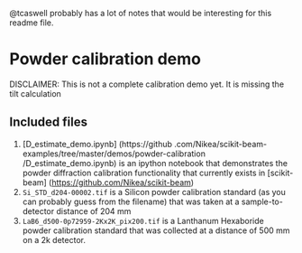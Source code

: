 @tcaswell probably has a lot of notes that would be interesting for this 
readme file.

Powder calibration demo
=======================
DISCLAIMER:  This is not a complete calibration demo yet. It is missing the 
tilt calculation

Included files
--------------
1. [D_estimate_demo.ipynb] (https://github
   .com/Nikea/scikit-beam-examples/tree/master/demos/powder-calibration 
   /D_estimate_demo.ipynb) is an ipython notebook that demonstrates the 
   powder diffraction calibration functionality that currently exists in 
   [scikit-beam] (https://github.com/Nikea/scikit-beam)
1. ``Si_STD_d204-00002.tif`` is a Silicon powder calibration standard (as you
   can probably guess from the filename) that was taken at a 
   sample-to-detector distance of 204 mm
1. ``LaB6_d500-0p72959-2Kx2K_pix200.tif`` is a Lanthanum Hexaboride powder
    calibration standard that was collected at a distance of 500 mm on a 2k 
    detector.
